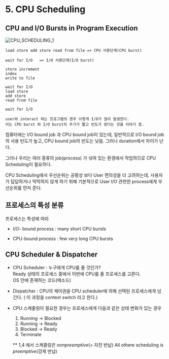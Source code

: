 # 5. CPU Scheduling

## CPU and I/O Bursts in Program Execution
![CPU_SCHEDULING_1](/img/cpu_scheduling1.png)

    load store add store read from file => CPU 사용단계(CPU burst)

    wait for I/O   => I/O 사용단계(I/O burst)

    store increment
    index
    write to file

    wait for I/O  
    load store
    add store
    read from file

    wait for I/O

    user와 interact 하는 프로그램의 경우 이렇게 I/O가 많이 발생한다.
    이는 CPU burst 와 I/O burst의 주기가 짧고 빈도가 잦다는 것을 이야기 함.

컴퓨터에는 I/O bound job 과 CPU bound job이 있는데, 일반적으로 I/O bound job의 사용 빈도가 높고, CPU bound job의 빈도는 낮음. 그러나 duration에서 차이가 난다.

그러나 우리는 여러 종류의 job(process) 가 섞여 있는 환경에서 작업하므로 CPU Scheduling이 필요하다.

CPU Scheduling에서 우선순위는 공평성 보다 User 편의성을 더 고려하는데, 사용자가 답답하거나 막막하지 않게 하기 위해 기본적으로 User I/O 관련한 process에게 우선순위를 먼저 준다.

## 프로세스의 특성 분류  
프로세스는 특성에 따라

*  I/O- bound process : many short CPU bursts

* CPU-bound process : few very long CPU bursts

## CPU Scheduler & Dispatcher
* CPU Scheduler : 누구에게 CPU를 줄 것인가?  
Ready 상태의 프로세스 중에서 이번에 CPU를 줄 프로세스를 고른다.  
OS 안에 존재하는 코드(메소드)

* Dispatcher : CPU의 제어권을 CPU scheduler에 의해 선택된 프로세스에게 넘긴다. ( 이 과정을 context switch 라고 한다.)

* CPU 스케줄링이 필요한 경우는 프로세스에게 다음과 같은 상태 변화가 있는 경우

    1. Running -> Blocked
    2. Running -> Ready
    3. Blocked -> Ready
    4. Terminate

    ** 1,4 에서 스케줄링은 *nonpreemptive*(= 자진 반납) All othere scheduling is *preemptive*(강제 반납)
